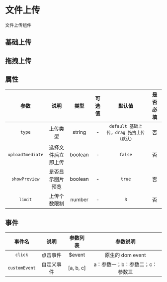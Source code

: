 <!-- 加载 demo 组件 start -->
<script setup>
import demo from './demo.vue'
import demo_drag from './demo_drag.vue'
import Preview from "@components/Preview/Preview.vue";
</script>
<!-- 加载 demo 组件 end -->

<!-- 正文开始 -->

# 文件上传

文件上传组件

## 基础上传

<Preview comp-name="Uploader" demo-name="demo">
  <demo />
</Preview>

## 拖拽上传

<Preview comp-name="Uploader" demo-name="demo_drag">
  <demo_drag />
</Preview>

## 属性

|       参数       |        说明        |  类型   | 可选值 |                  默认值                   | 是否必填 |
| :--------------: | :----------------: | :-----: | :----: | :---------------------------------------: | :------: |
|      `type`      |      上传类型      | string  |   -    | `default 基础上传，drag 拖拽上传（默认）` |    否    |
| `uploadImediate` | 选择文件后立即上传 | boolean |   -    |                  `false`                  |    否    |
|  `showPreview`   |  是否显示图片预览  | boolean |   -    |                  `true`                   |    否    |
|     `limit`      |    上传个数限制    | number  |   -    |                    `3`                    |    否    |

## 事件

|    事件名     |    说明    | 参数列表  |            参数说明             |
| :-----------: | :--------: | :-------: | :-----------------------------: |
|    `click`    |  点击事件  |  $event   |        原生的 dom event         |
| `customEvent` | 自定义事件 | [a, b, c] | a：参数一；b：参数二；c：参数三 |
